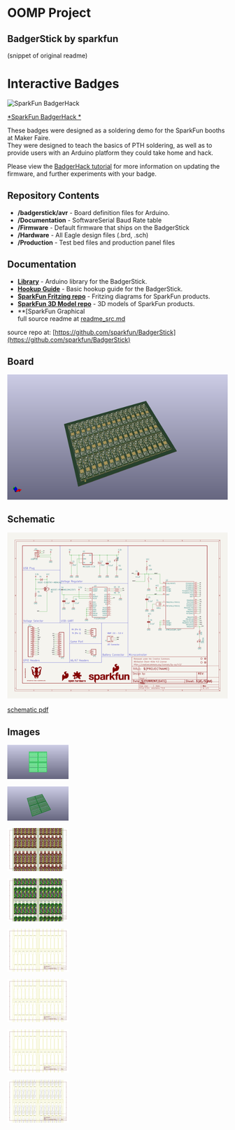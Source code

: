 # OOMP Project  
## BadgerStick  by sparkfun  
  
(snippet of original readme)  
  
Interactive Badges  
==================  
   
 ![SparkFun BadgerHack](https://cdn.sparkfun.com/r/600-600/assets/learn_tutorials/4/3/6/Badgerhack_Hookup_Guide-35.jpg)  
   
 [*SparkFun BadgerHack *](https://learn.sparkfun.com/tutorials/badgerhack)  
   
 These badges were designed as a soldering demo for the SparkFun booths at Maker Faire.   
 They were designed to teach the basics of PTH soldering, as well as to provide users with an Arduino platform they could take home and hack.  
   
Please view the [BadgerHack tutorial](https://learn.sparkfun.com/tutorials/badgerhack) for more information on updating the firmware, and further experiments with your badge.   
   
 Repository Contents  
-------------------  
  
* **/badgerstick/avr** - Board definition files for Arduino.  
* **/Documentation** - SoftwareSerial Baud Rate table  
* **/Firmware** - Default firmware that ships on the BadgerStick  
* **/Hardware** - All Eagle design files (.brd, .sch)  
* **/Production** - Test bed files and production panel files  
  
Documentation  
--------------  
* **[Library](https://github.com/sparkfun/SparkFun_LED_Array_8x7_Arduino_Library)** - Arduino library for the BadgerStick.  
* **[Hookup Guide](https://learn.sparkfun.com/tutorials/badgerhack)** - Basic hookup guide for the BadgerStick.   
* **[SparkFun Fritzing repo](https://github.com/sparkfun/Fritzing_Parts)** - Fritzing diagrams for SparkFun products.  
* **[SparkFun 3D Model repo](https://github.com/sparkfun/3D_Models)** - 3D models of SparkFun products.   
* **[SparkFun Graphical  
  full source readme at [readme_src.md](readme_src.md)  
  
source repo at: [https://github.com/sparkfun/BadgerStick](https://github.com/sparkfun/BadgerStick)  
## Board  
  
[![working_3d.png](working_3d_600.png)](working_3d.png)  
## Schematic  
  
[![working_schematic.png](working_schematic_600.png)](working_schematic.png)  
  
[schematic pdf](working_schematic.pdf)  
## Images  
  
[![working_3D_bottom.png](working_3D_bottom_140.png)](working_3D_bottom.png)  
  
[![working_3D_top.png](working_3D_top_140.png)](working_3D_top.png)  
  
[![working_assembly_page_01.png](working_assembly_page_01_140.png)](working_assembly_page_01.png)  
  
[![working_assembly_page_02.png](working_assembly_page_02_140.png)](working_assembly_page_02.png)  
  
[![working_assembly_page_03.png](working_assembly_page_03_140.png)](working_assembly_page_03.png)  
  
[![working_assembly_page_04.png](working_assembly_page_04_140.png)](working_assembly_page_04.png)  
  
[![working_assembly_page_05.png](working_assembly_page_05_140.png)](working_assembly_page_05.png)  
  
[![working_assembly_page_06.png](working_assembly_page_06_140.png)](working_assembly_page_06.png)  
